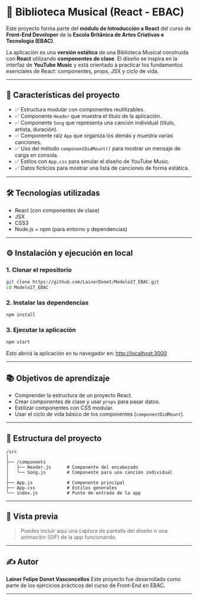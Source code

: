 # 🎵 Biblioteca Musical (React - EBAC)

Este proyecto forma parte del **módulo de Introducción a React** del curso de **Front-End Developer** de la **Escola Britânica de Artes Criativas e Tecnologia (EBAC)**.

La aplicación es una **versión estática** de una Biblioteca Musical construida con **React** utilizando **componentes de clase**. El diseño se inspira en la interfaz de **YouTube Music** y está orientado a practicar los fundamentos esenciales de React: componentes, props, JSX y ciclo de vida.

---

## 🚀 Características del proyecto

* ✅ Estructura modular con componentes reutilizables.
* ✅ Componente `Header` que muestra el título de la aplicación.
* ✅ Componente `Song` que representa una canción individual (título, artista, duración).
* ✅ Componente raíz `App` que organiza los demás y muestra varias canciones.
* ✅ Uso del método `componentDidMount()` para mostrar un mensaje de carga en consola.
* ✅ Estilos con `App.css` para simular el diseño de YouTube Music.
* ✅ Datos ficticios para mostrar una lista de canciones de forma estática.

---

## 🛠️ Tecnologías utilizadas

* React (con componentes de clase)
* JSX
* CSS3
* Node.js + npm (para entorno y dependencias)

---

## ⚙️ Instalación y ejecución en local

### 1. Clonar el repositorio

```bash
git clone https://github.com/LainerDonet/Modelo27_EBAC.git
cd Modelo27_EBAC
```

### 2. Instalar las dependencias

```bash
npm install
```

### 3. Ejecutar la aplicación

```bash
npm start
```

Esto abrirá la aplicación en tu navegador en: [http://localhost:3000](http://localhost:3000)

---

## 📚 Objetivos de aprendizaje

* Comprender la estructura de un proyecto React.
* Crear componentes de clase y usar `props` para pasar datos.
* Estilizar componentes con CSS modular.
* Usar el ciclo de vida básico de los componentes (`componentDidMount`).

---

## 📁 Estructura del proyecto

```
/src
│
├── /components
│   ├── Header.js      # Componente del encabezado
│   └── Song.js        # Componente para una canción individual
│
├── App.js             # Componente principal
├── App.css            # Estilos generales
└── index.js           # Punto de entrada de la app
```

---

## 📸 Vista previa

> Puedes incluir aquí una captura de pantalla del diseño o una animación (GIF) de la app funcionando.

---

## ✍️ Autor

**Lainer Felipe Donet Vasconcellos**
Este proyecto fue desarrollado como parte de los ejercicios prácticos del curso de Front-End en EBAC.

---

